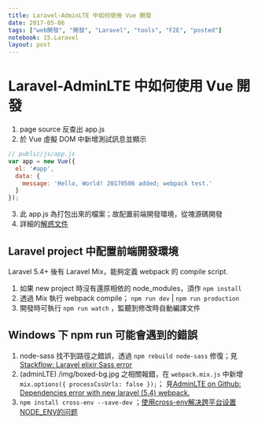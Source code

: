 ```yaml
---
title: Laravel-AdminLTE 中如何使用 Vue 開發
date: 2017-05-06
tags: ["web開發", "開發", "Laravel", "tools", "F2E", "posted"]
notebook: 15.Laravel
layout: post
---
```


# Laravel-AdminLTE 中如何使用 Vue 開發
1. page source 反查出 app.js
2. 於 Vue 虛擬 DOM 中新增測試訊息並顯示
  
```javascript
// public/js/app.js
var app = new Vue({
  el: '#app',
  data: {
    message: 'Hello, World! 20170506 added; webpack test.'
  }
});
```
3. 此 app.js 為打包出來的檔案；故配置前端開發環境，從塊源碼開發
4. 詳細的[解惑文件][1]

## Laravel project 中配置前端開發環境

Laravel 5.4+ 後有 Laravel Mix，能夠定義 webpack 的 compile script.

1. 如果 new project 時沒有還原相依的 node_modules，須作 `npm install`
2. 透過 Mix 執行 webpack compile； `npm run dev` | `npm run production`
3. 開發時可執行 `npm run watch` ，監聽到修改時自動編譯文件

## Windows 下 npm run 可能會遇到的錯誤
1. node-sass 找不到路徑之錯誤，透過 `npm rebuild node-sass` 修復；見[Stackflow: Laravel elixir Sass error][2]
2. (adminLTE) /img/boxed-bg.jpg 之相關報錯，在 `webpack.mix.js` 中新增 `mix.options({ processCssUrls: false });`；
   見[AdminLTE on Github: Dependencies error with new laravel (5.4) webpack.][3]
3. `npm install cross-env --save-dev` ；[使用cross-env解决跨平台设置NODE_ENV的问题][4]

<!-- 參考資料 -->

[1]: http://laravelacademy.org/post/6798.html "[ Laravel 5.4 文档 ] 前端 —— 编译资源（Laravel Mix）"
[2]: http://stackoverflow.com/questions/39173020/laravel-elixir-sass-error "Laravel elixir Sass error"
[3]: https://github.com/almasaeed2010/AdminLTE/issues/1360 "Dependencies error with new laravel (5.4) webpack."
[4]: https://segmentfault.com/a/1190000005811347 "使用cross-env解决跨平台设置NODE_ENV的问题"
